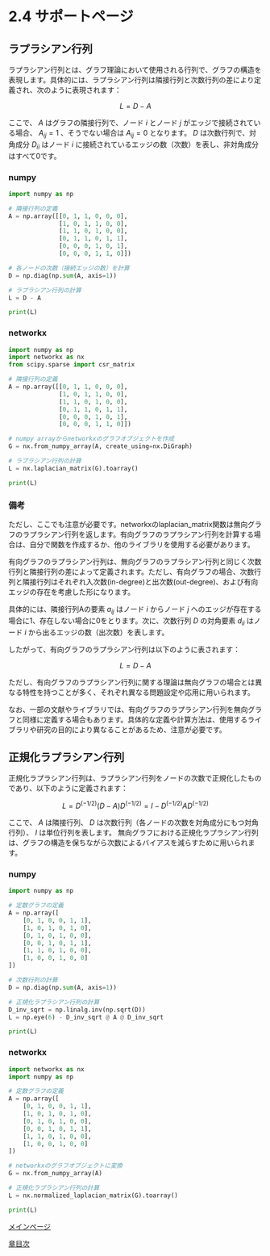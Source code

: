 # 2.4 サポートページ
## ラプラシアン行列
ラプラシアン行列とは、グラフ理論において使用される行列で、グラフの構造を表現します。具体的には、ラプラシアン行列は隣接行列と次数行列の差により定義され、次のように表現されます：

$$
L = D - A
$$

ここで、 $A$ はグラフの隣接行列で、ノード $i$ とノード $j$ がエッジで接続されている場合、 $A_{ij} = 1$ 、そうでない場合は $A_{ij} = 0$ となります。
 $D$ は次数行列で、対角成分 $D_{ii}$ はノード $i$ に接続されているエッジの数（次数）を表し、非対角成分はすべて0です。
 
### numpy 
```python
import numpy as np

# 隣接行列の定義
A = np.array([[0, 1, 1, 0, 0, 0],
              [1, 0, 1, 1, 0, 0],
              [1, 1, 0, 1, 0, 0],
              [0, 1, 1, 0, 1, 1],
              [0, 0, 0, 1, 0, 1],
              [0, 0, 0, 1, 1, 0]])

# 各ノードの次数（接続エッジの数）を計算
D = np.diag(np.sum(A, axis=1))

# ラプラシアン行列の計算
L = D - A

print(L)
```
### networkx
```python
import numpy as np
import networkx as nx
from scipy.sparse import csr_matrix

# 隣接行列の定義
A = np.array([[0, 1, 1, 0, 0, 0],
              [1, 0, 1, 1, 0, 0],
              [1, 1, 0, 1, 0, 0],
              [0, 1, 1, 0, 1, 1],
              [0, 0, 0, 1, 0, 1],
              [0, 0, 0, 1, 1, 0]])

# numpy arrayからnetworkxのグラフオブジェクトを作成
G = nx.from_numpy_array(A, create_using=nx.DiGraph)

# ラプラシアン行列の計算
L = nx.laplacian_matrix(G).toarray()

print(L)
```

### 備考
ただし、ここでも注意が必要です。networkxのlaplacian_matrix関数は無向グラフのラプラシアン行列を返します。有向グラフのラプラシアン行列を計算する場合は、自分で関数を作成するか、他のライブラリを使用する必要があります。

有向グラフのラプラシアン行列は、無向グラフのラプラシアン行列と同じく次数行列と隣接行列の差によって定義されます。ただし、有向グラフの場合、次数行列と隣接行列はそれぞれ入次数(in-degree)と出次数(out-degree)、および有向エッジの存在を考慮した形になります。

具体的には、隣接行列Aの要素 $a_{ij}$ はノード $i$ からノード $j$ へのエッジが存在する場合に1、存在しない場合に0をとります。次に、次数行列 $D$ の対角要素 $d_{ii}$ はノード $i$ から出るエッジの数（出次数）を表します。

したがって、有向グラフのラプラシアン行列は以下のように表されます：

$$
L = D - A
$$

ただし、有向グラフのラプラシアン行列に関する理論は無向グラフの場合とは異なる特性を持つことが多く、それぞれ異なる問題設定や応用に用いられます。

なお、一部の文献やライブラリでは、有向グラフのラプラシアン行列を無向グラフと同様に定義する場合もあります。具体的な定義や計算方法は、使用するライブラリや研究の目的により異なることがあるため、注意が必要です。

## 正規化ラプラシアン行列
正規化ラプラシアン行列は、ラプラシアン行列をノードの次数で正規化したものであり、以下のように定義されます：

$$
L = D^(-1/2) (D - A) D^(-1/2) = I - D^(-1/2) A D^(-1/2)
$$

ここで、 $A$ は隣接行列、 $D$ は次数行列（各ノードの次数を対角成分にもつ対角行列）、 $I$ は単位行列を表します。
無向グラフにおける正規化ラプラシアン行列は、グラフの構造を保ちながら次数によるバイアスを減らすために用いられます。

### numpy
```python
import numpy as np

# 定数グラフの定義
A = np.array([
    [0, 1, 0, 0, 1, 1],
    [1, 0, 1, 0, 1, 0],
    [0, 1, 0, 1, 0, 0],
    [0, 0, 1, 0, 1, 1],
    [1, 1, 0, 1, 0, 0],
    [1, 0, 0, 1, 0, 0]
])

# 次数行列の計算
D = np.diag(np.sum(A, axis=1))

# 正規化ラプラシアン行列の計算
D_inv_sqrt = np.linalg.inv(np.sqrt(D))
L = np.eye(6) - D_inv_sqrt @ A @ D_inv_sqrt

print(L)
```
### networkx
```python
import networkx as nx
import numpy as np

# 定数グラフの定義
A = np.array([
    [0, 1, 0, 0, 1, 1],
    [1, 0, 1, 0, 1, 0],
    [0, 1, 0, 1, 0, 0],
    [0, 0, 1, 0, 1, 1],
    [1, 1, 0, 1, 0, 0],
    [1, 0, 0, 1, 0, 0]
])

# networkxのグラフオブジェクトに変換
G = nx.from_numpy_array(A)

# 正規化ラプラシアン行列の計算
L = nx.normalized_laplacian_matrix(G).toarray()

print(L)
```

[メインページ](../../index.markdown)

[章目次](./chap2.md)
